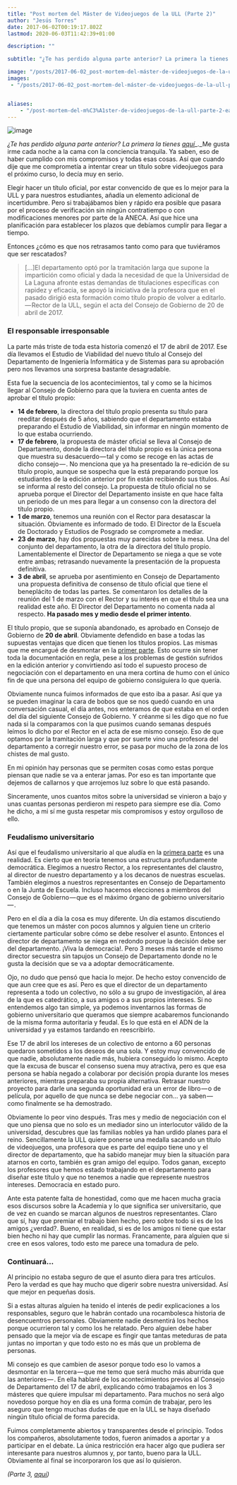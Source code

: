 ```yaml
---
title: "Post mortem del Máster de Videojuegos de la ULL (Parte 2)"
author: "Jesús Torres"
date: 2017-06-02T00:19:17.802Z
lastmod: 2020-06-03T11:42:39+01:00

description: ""

subtitle: "¿Te has perdido alguna parte anterior? La primera la tienes aquí."

image: "/posts/2017-06-02_post-mortem-del-máster-de-videojuegos-de-la-ull-parte-2/images/1.jpg" 
images:
 - "/posts/2017-06-02_post-mortem-del-máster-de-videojuegos-de-la-ull-parte-2/images/1.jpg" 


aliases:
    - "/post-mortem-del-m%C3%A1ster-de-videojuegos-de-la-ull-parte-2-eac811fe9245"
---
```


![image](/posts/2017-06-02_post-mortem-del-máster-de-videojuegos-de-la-ull-parte-2/images/1.jpg)

_¿Te has perdido alguna parte anterior? La primera la tienes_ [_aquí_](https://medium.com/p/c0c48b2305f8/)_._Me gusta irme cada noche a la cama con la conciencia tranquila. Ya saben, eso de haber cumplido con mis compromisos y todas esas cosas. Así que cuando dije que me comprometía a intentar crear un título sobre videojuegos para el próximo curso, lo decía muy en serio.

Elegir hacer un título oficial, por estar convencido de que es lo mejor para la ULL y para nuestros estudiantes, añadía un elemento adicional de incertidumbre. Pero si trabajábamos bien y rápido era posible que pasara por el proceso de verificación sin ningún contratiempo o con modificaciones menores por parte de la ANECA. Así que hice una planificación para establecer los plazos que debíamos cumplir para llegar a tiempo.

Entonces ¿cómo es que nos retrasamos tanto como para que tuviéramos que ser rescatados?
> […]El departamento optó por la tramitación larga que supone la impartición como oficial y dada la necesidad de que la Universidad de La Laguna afronte estas demandas de titulaciones específicas con rapidez y eficacia, se apoyó la iniciativa de la profesora que en el pasado dirigió esta formación como título propio de volver a editarlo. — Rector de la ULL, según el acta del Consejo de Gobierno de 20 de abril de 2017.

### El responsable irresponsable

La parte más triste de toda esta historia comenzó el 17 de abril de 2017. Ese día llevamos el Estudio de Viabilidad del nuevo título al Consejo del Departamento de Ingeniería Informática y de Sistemas para su aprobación pero nos llevamos una sorpresa bastante desagradable.

Esta fue la secuencia de los acontecimientos, tal y como se la hicimos llegar al Consejo de Gobierno para que la tuviera en cuenta antes de aprobar el título propio:

*   **14 de febrero**, la directora del título propio presenta su título para reeditar después de 5 años, sabiendo que el departamento estaba preparando el Estudio de Viabilidad, sin informar en ningún momento de lo que estaba ocurriendo.
*   **17 de febrero**, la propuesta de máster oficial se lleva al Consejo de Departamento, donde la directora del título propio es la única persona que muestra su desacuerdo — tal y como se recoge en las actas de dicho consejo — . No menciona que ya ha presentado la re-edición de su título propio, aunque se sospecha que la está preparando porque los estudiantes de la edición anterior por fin están recibiendo sus títulos. Así se informa al resto del consejo. La propuesta de título oficial no se aprueba porque el Director del Departamento insiste en que hace falta un periodo de un mes para llegar a un consenso con la directora del título propio.
*   **1 de marzo**, tenemos una reunión con el Rector para desatascar la situación. Obviamente es informado de todo. El Director de la Escuela de Doctorado y Estudios de Posgrado se compromete a mediar.
*   **23 de marzo**, hay dos propuestas muy parecidas sobre la mesa. Una del conjunto del departamento, la otra de la directora del título propio. Lamentablemente el Director de Departamento se niega a que se vote entre ambas; retrasando nuevamente la presentación de la propuesta definitiva.
*   **3 de abril**, se aprueba por asentimiento en Consejo de Departamento una propuesta definitiva de consenso de título oficial que tiene el beneplácito de todas las partes. Se comentaron los detalles de la reunión del 1 de marzo con el Rector y su interés en que el título sea una realidad este año. El Director del Departamento no comenta nada al respecto. **Ha pasado mes y medio desde el primer intento**.

El título propio, que se suponía abandonado, es aprobado en Consejo de Gobierno de **20 de abril**. Obviamente defendido en base a todas las supuestas ventajas que dicen que tienen los títulos propios. Las mismas que me encargué de desmontar en la [primer parte](https://medium.com/jmtorres/post-mortem-del-m%C3%A1ster-de-videojuegos-de-la-ull-parte-1-c0c48b2305f8). Esto ocurre sin tener toda la documentación en regla, pese a los problemas de gestión sufridos en la edición anterior y convirtiendo así todo el supuesto proceso de negociación con el departamento en una mera cortina de humo con el único fin de que una persona del equipo de gobierno consiguiera lo que quería.

Obviamente nunca fuimos informados de que esto iba a pasar. Así que ya se pueden imaginar la cara de bobos que se nos quedó cuando en una conversación casual, el día antes, nos enteramos de que estaba en el orden del día del siguiente Consejo de Gobierno. Y créanme si les digo que no fue nada si la comparamos con la que pusimos cuando semanas después leímos lo dicho por el Rector en el acta de ese mismo consejo. Eso de que optamos por la tramitación larga y que por suerte vino una profesora del departamento a corregir nuestro error, se pasa por mucho de la zona de los chistes de mal gusto.

En mi opinión hay personas que se permiten cosas como estas porque piensan que nadie se va a enterar jamas. Por eso es tan importante que dejemos de callarnos y que arrojemos luz sobre lo que está pasando.

Sinceramente, unos cuantos mitos sobre la universidad se vinieron a bajo y unas cuantas personas perdieron mi respeto para siempre ese día. Como he dicho, a mi sí me gusta respetar mis compromisos y estoy orgulloso de ello.

### Feudalismo universitario

Así que el feudalismo universitario al que aludía en la [primera parte](https://medium.com/jmtorres/post-mortem-del-m%C3%A1ster-de-videojuegos-de-la-ull-parte-1-c0c48b2305f8) es una realidad. Es cierto que en teoría tenemos una estructura profundamente democrática. Elegimos a nuestro Rector, a los representantes del claustro, al director de nuestro departamento y a los decanos de nuestras escuelas. También elegimos a nuestros representantes en Consejo de Departamento o en la Junta de Escuela. Incluso hacemos elecciones a miembros del Consejo de Gobierno — que es el máximo órgano de gobierno universitario — .

Pero en el día a día la cosa es muy diferente. Un día estamos discutiendo que tenemos un máster con pocos alumnos y alguien tiene un criterio ciertamente particular sobre cómo se debe resolver el asunto. Entonces el director de departamento se niega en redondo porque la decisión debe ser del departamento. ¡Viva la democracia!. Pero 3 meses más tarde el mismo director secuestra sin tapujos un Consejo de Departamento donde no le gusta la decisión que se va a adoptar democráticamente.

Ojo, no dudo que pensó que hacia lo mejor. De hecho estoy convencido de que aun cree que es así. Pero es que el director de un departamento representa a todo un colectivo, no sólo a su grupo de investigación, al área de la que es catedrático, a sus amigos o a sus propios intereses. Si no entendemos algo tan simple, ya podemos inventarnos las formas de gobierno universitario que queramos que siempre acabaremos funcionando de la misma forma autoritaria y feudal. Es lo que está en el ADN de la universidad y ya estamos tardando en reescribirlo.

Ese 17 de abril los intereses de un colectivo de entorno a 60 personas quedaron sometidos a los deseos de una sola. Y estoy muy convencido de que nadie, absolutamente nadie más, hubiera conseguido lo mismo. Acepto que la excusa de buscar el consenso suena muy atractiva, pero es que esa persona se había negado a colaborar por decisión propia durante los meses anteriores, mientras preparaba su propia alternativa. Retrasar nuestro proyecto para darle una segunda oportunidad era un error de libro — o de película, por aquello de que nunca se debe negociar con… ya saben — como finalmente se ha demostrado.

Obviamente lo peor vino después. Tras mes y medio de negociación con el que uno piensa que no solo es un mediador sino un interlocutor válido de la universidad, descubres que las familias nobles ya han urdido planes para el reino. Sencillamente la ULL quiere ponerse una medalla sacando un título de videojuegos, una profesora que es parte del equipo tiene uno y el director de departamento, que ha sabido manejar muy bien la situación para atarnos en corto, también es gran amigo del equipo. Todos ganan, excepto los profesores que hemos estado trabajando en el departamento para diseñar este título y que no tenemos a nadie que represente nuestros intereses. Democracia en estado puro.

Ante esta patente falta de honestidad, como que me hacen mucha gracia esos discursos sobre la Academia y lo que significa ser universitario, que de vez en cuando se marcan algunos de nuestros representantes. Claro que sí, hay que premiar el trabajo bien hecho, pero sobre todo si es de los amigos ¿verdad?. Bueno, en realidad, si es de los amigos ni tiene que estar bien hecho ni hay que cumplir las normas. Francamente, para alguien que si cree en esos valores, todo esto me parece una tomadura de pelo.

### Continuará…

Al principio no estaba seguro de que el asunto diera para tres artículos. Pero la verdad es que hay mucho que digerir sobre nuestra universidad. Así que mejor en pequeñas dosis.

Si a estas alturas alguien ha tenido el interés de pedir explicaciones a los responsables, seguro que le habrán contado una rocambolesca historia de desencuentros personales. Obviamente nadie desmentirá los hechos porque ocurrieron tal y como los he relatado. Pero alguien debe haber pensado que la mejor vía de escape es fingir que tantas meteduras de pata juntas no importan y que todo esto no es más que un problema de personas.

Mi consejo es que cambien de asesor porque todo eso lo vamos a desmontar en la tercera — que me temo que será mucho más aburrida que las anteriores — . En ella hablaré de los acontecimientos previos al Consejo de Departamento del 17 de abril, explicando cómo trabajamos en los 3 másteres que quiere impulsar mi departamento. Para muchos no será algo novedoso porque hoy en día es una forma común de trabajar, pero les aseguro que tengo muchas dudas de que en la ULL se haya diseñado ningún título oficial de forma parecida.

Fuimos completamente abiertos y transparentes desde el principio. Todos los compañeros, absolutamente todos, fueron animados a aportar y a participar en el debate. La única restricción era hacer algo que pudiera ser interesante para nuestros alumnos y, por tanto, bueno para la ULL. Obviamente al final se incorporaron los que así lo quisieron.

_(Parte 3,_ [_aquí_](https://medium.com/p/9b4837754c06/)_)_
